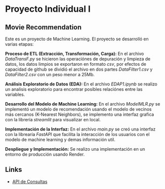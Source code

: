 # Proyecto Individual I
## Movie Recommendation 

Este es un proyecto de Machine Learning. El proyecto se desarrolló en varias etapas:

**Proceso de ETL (Extracción, Transformación, Carga):** En el archivo *DataTransF.py* se hicieron las operaciónes de depuración y limpieza de datos, los datos limpios se exportaron en formato *csv*, por efectos de capacidad de github se dividió el archivo en dos partes *DataFilter1.csv* y *DataFilter2.csv* con un peso menor a 25Mb.

**Análisis Exploratorio de Datos (EDA):** En el archivo *EDAP1.ipynb* se realizo un analisis exploratorio para encontrar posibles relaciónes entre las variables.

**Desarrollo del Modelo de Machine Learning:** En el archivo *ModelMLR.py* se implementó un modelo de recomendación usando el modelo de vecinos más cercanos (K-Nearest Neighbors), se implemento una interfaz grafica con la librería *streamlit* para visualizar en local.

**Implementación de la Interfaz:** En el archivo *main.py* se creó una interfaz con la librearía *FastAPI* que facilita la interacción de los usuarios con el modelo de machine learning y demas información util.

**Despliegue y Implementación:** Se realizo una implementación en un entorno de producción usando Render.

## Links

  * [API de Consultas](https://mlopsp1diego.onrender.com/)
    

